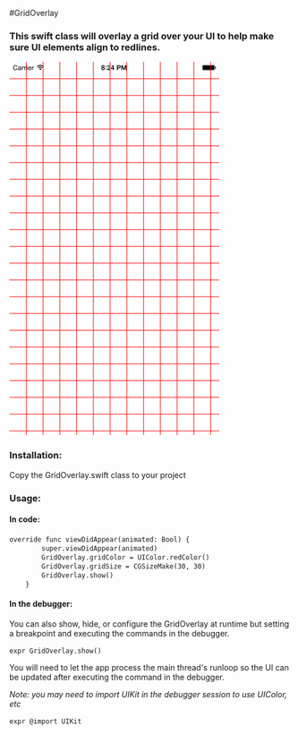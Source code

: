 #GridOverlay
### This swift class will overlay a grid over your UI to help make sure UI elements align to redlines.

![Example screen](/exampleScreen.png)


### Installation: 
  Copy the GridOverlay.swift class to your project
### Usage:
#### In code:
```
override func viewDidAppear(animated: Bool) {
        super.viewDidAppear(animated)
        GridOverlay.gridColor = UIColor.redColor()
        GridOverlay.gridSize = CGSizeMake(30, 30)
        GridOverlay.show()
    }
```
#### In the debugger:
You can also show, hide, or configure the GridOverlay at runtime but setting a breakpoint and executing the commands in the debugger. 

```
expr GridOverlay.show()
```
You will need to let the app process the main thread's runloop so the UI can be updated after executing the command in the debugger.

_Note: you may need to import UIKit in the debugger session to use UIColor, etc_
```
expr @import UIKit
```

